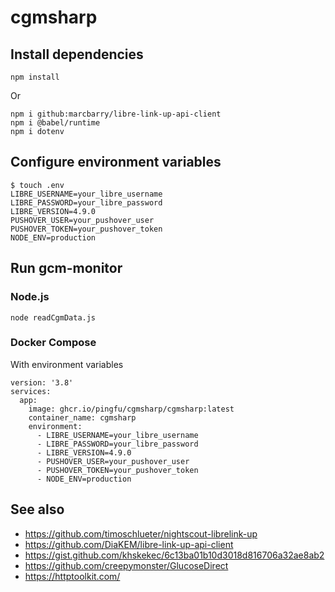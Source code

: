 # cgmsharp



## Install dependencies

```
npm install
```

Or

```
npm i github:marcbarry/libre-link-up-api-client
npm i @babel/runtime
npm i dotenv
```

## Configure environment variables

```
$ touch .env
LIBRE_USERNAME=your_libre_username
LIBRE_PASSWORD=your_libre_password
LIBRE_VERSION=4.9.0
PUSHOVER_USER=your_pushover_user
PUSHOVER_TOKEN=your_pushover_token
NODE_ENV=production
```

## Run gcm-monitor

### Node.js

```
node readCgmData.js
```

### Docker Compose

With environment variables

```
version: '3.8'
services:
  app:
    image: ghcr.io/pingfu/cgmsharp/cgmsharp:latest
    container_name: cgmsharp
    environment:
      - LIBRE_USERNAME=your_libre_username
      - LIBRE_PASSWORD=your_libre_password
      - LIBRE_VERSION=4.9.0
      - PUSHOVER_USER=your_pushover_user
      - PUSHOVER_TOKEN=your_pushover_token
      - NODE_ENV=production
```

## See also

- https://github.com/timoschlueter/nightscout-librelink-up
- https://github.com/DiaKEM/libre-link-up-api-client
- https://gist.github.com/khskekec/6c13ba01b10d3018d816706a32ae8ab2
- https://github.com/creepymonster/GlucoseDirect
- https://httptoolkit.com/